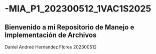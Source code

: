 # -MIA_P1_202300512_1VAC1S2025

## Bienvenido a mi Repositorio de Manejo e Implementación de Archivos
Daniel Andreé Hernandez Flores
202300512